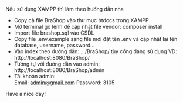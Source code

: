 Nếu sử dụng XAMPP thì làm theo hướng dẫn nha
- Copy cả file BraShop vào thư mục htdocs trong XAMPP
- Mở terminal gõ lệnh để cập nhật file vendor: composer install
- Import file brashop.sql vào CSDL
- Copy file .env.example sang file mới đặt tên .env và cập nhật lại tên database, username, password...
- Vào index theo đường dẫn: .../BraShop/ tùy cổng đang sử dụng
    VD: http://localhost:8080/BraShop/
- Tương tự với đường dẫn vào admin: http://localhost:8080/BraShop/admin
- Tài khoản admin: 	
Email: admin@gmail.com
Password: 3105

Have a nice day!
